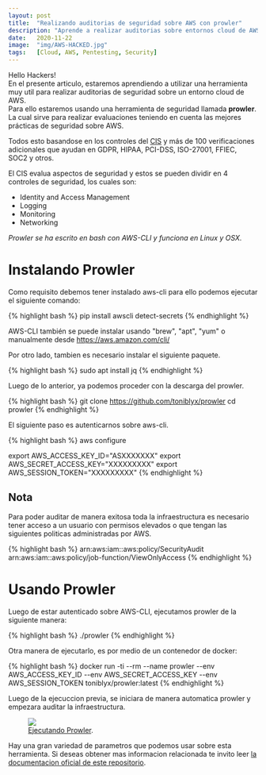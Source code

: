 ```yaml
---
layout: post
title:  "Realizando auditorias de seguridad sobre AWS con prowler"
description: "Aprende a realizar auditorias sobre entornos cloud de AWS"
date:   2020-11-22
image:  "img/AWS-HACKED.jpg"
tags:   [Cloud, AWS, Pentesting, Security]
---
```


Hello Hackers!  
En el presente articulo, estaremos aprendiendo a utilizar una herramienta muy util para realizar auditorias de seguridad sobre un entorno cloud de AWS.  
Para ello estaremos usando una herramienta de seguridad llamada **prowler**.
La cual sirve para realizar evaluaciones teniendo en cuenta las mejores prácticas de seguridad sobre AWS.  

Todos esto basandose en los controles del [CIS](https://d0.awsstatic.com/whitepapers/compliance/AWS_CIS_Foundations_Benchmark.pdf) y más de 100 verificaciones adicionales que ayudan en GDPR, HIPAA, PCI-DSS, ISO-27001, FFIEC, SOC2 y otros.  

El CIS evalua aspectos de seguridad y estos se pueden dividir en 4 controles de seguridad, los cuales son:  

 - Identity and Access Management
 - Logging
 - Monitoring
 - Networking

*Prowler se ha escrito en bash con AWS-CLI y funciona en Linux y OSX.*  

# Instalando Prowler
Como requisito debemos tener instalado aws-cli para ello podemos ejecutar el siguiente comando:  

{% highlight bash %}
pip install awscli detect-secrets
{% endhighlight %} 

AWS-CLI también se puede instalar usando "brew", "apt", "yum" o manualmente desde https://aws.amazon.com/cli/

Por otro lado, tambien es necesario instalar el siguiente paquete.  

{% highlight bash %}
sudo apt install jq
{% endhighlight %} 

Luego de lo anterior, ya podemos proceder con la descarga del prowler.  

{% highlight bash %}
git clone https://github.com/toniblyx/prowler
cd prowler
{% endhighlight %} 

El siguiente paso es autenticarnos sobre aws-cli.  

{% highlight bash %}
aws configure

export AWS_ACCESS_KEY_ID="ASXXXXXXX"
export AWS_SECRET_ACCESS_KEY="XXXXXXXXX"
export AWS_SESSION_TOKEN="XXXXXXXXX"
{% endhighlight %} 


## Nota
Para poder auditar de manera exitosa toda la infraestructura es necesario tener acceso a un usuario con permisos elevados o que tengan las siguientes politicas administradas por AWS.

{% highlight bash %}
arn:aws:iam::aws:policy/SecurityAudit
arn:aws:iam::aws:policy/job-function/ViewOnlyAccess
{% endhighlight %} 

# Usando Prowler
Luego de estar autenticado sobre AWS-CLI, ejecutamos prowler de la siguiente manera:  

{% highlight bash %}
./prowler
{% endhighlight %} 

Otra manera de ejecutarlo, es por medio de un contenedor de docker:  

{% highlight bash %}
docker run -ti --rm --name prowler --env AWS_ACCESS_KEY_ID --env AWS_SECRET_ACCESS_KEY --env AWS_SESSION_TOKEN toniblyx/prowler:latest
{% endhighlight %} 

Luego de la ejecuccion previa, se iniciara de manera automatica prowler y empezara auditar la infraestructura.  


<figure>
  <img src="{{site.baseurl}}/img/prowler.png" >
	<figcaption>
    <a href="{{site.baseurl}}/img/prowler.png" title="Ejecutando Prowler">Ejecutando Prowler</a>.
  </figcaption>
</figure> 

Hay una gran variedad de parametros que podemos usar sobre esta herramienta.
Si deseas obtener mas informacion relacionada te invito leer [la documentacion oficial de este repositorio](https://github.com/toniblyx/prowler).  

